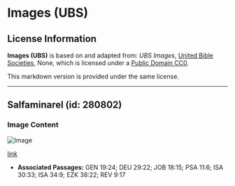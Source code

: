 # Images (UBS)

## License Information

**Images (UBS)** is based on and adapted from: _UBS Images_, [United Bible Societies](https://unitedbiblesocieties.org/), None, which is licensed under a [Public Domain CC0](https://creativecommons.org/public-domain/cc0/).

This markdown version is provided under the same license.



--------------------------------

## Salfaminarel (id: 280802)

### Image Content

![Image](https://cdn.aquifer.bible/aquifer-content/resources/Media/WEB-0842_sulphur_mineral.jpg)

[link](https://cdn.aquifer.bible/aquifer-content/resources/Media/WEB-0842_sulphur_mineral.jpg)

* **Associated Passages:** GEN 19:24; DEU 29:22; JOB 18:15; PSA 11:6; ISA 30:33; ISA 34:9; EZK 38:22; REV 9:17

